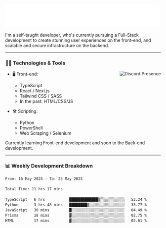<img src="assets/wave.svg" alt=":wave:" />

I'm a self-taught developer, who's currently pursuing a Full-Stack development to create stunning user experiences on the front-end, and scalable and secure infrastructure on the backend.

---

### 🧑‍💻 Technologies & Tools

<a href="https://discord.com/users/414304208649453568" target="_blank" rel="nofollow">
   <img src="https://lanyard-profile-readme.vercel.app/api/414304208649453568?idleMessage=Probably%20doing%20something%20else..." alt="Discord Presence" align="right">
</a>

- 🖥️ Front-end:

  - TypeScript
  - React / Next.js
  - Tailwind CSS / SASS
  - In the past: HTML/CSS/JS

- 🛠 Scripting:

  - Python
  - PowerShell
  - Web Scraping / Selenium

Currently learning Front-end development and soon to the Back-end development.

---

### 📊 Weekly Development Breakdown

<!--START_SECTION:waka-->

```txt
From: 16 May 2025 - To: 23 May 2025

Total Time: 11 hrs 17 mins

TypeScript   6 hrs           █████████████▒░░░░░░░░░░░   53.24 %
Python       3 hrs 48 mins   ████████▒░░░░░░░░░░░░░░░░   33.77 %
JavaScript   30 mins         █░░░░░░░░░░░░░░░░░░░░░░░░   04.49 %
Prisma       18 mins         ▓░░░░░░░░░░░░░░░░░░░░░░░░   02.75 %
HTML         17 mins         ▓░░░░░░░░░░░░░░░░░░░░░░░░   02.61 %
```

<!--END_SECTION:waka-->
